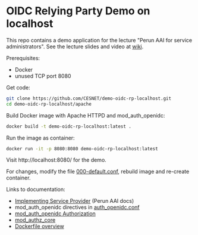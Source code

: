 # OIDC Relying Party Demo on localhost

This repo contains a demo application for the lecture "Perun AAI for service administrators". See the lecture slides and video at [wiki](https://github.com/CESNET/demo-oidc-rp-localhost/wiki).

Prerequisites:

 - Docker
 - unused TCP port 8080

Get code:

```bash
git clone https://github.com/CESNET/demo-oidc-rp-localhost.git
cd demo-oidc-rp-localhost/apache
```

Build Docker image with Apache HTTPD and mod_auth_openidc:
```bash
docker build -t demo-oidc-rp-localhost:latest .
```
Run the image as container:
```bash
docker run -it -p 8080:8080 demo-oidc-rp-localhost:latest
```
Visit http://localhost:8080/ for the demo.

For changes, modify the file [000-default.conf](apache/000-default.conf), rebuild image and re-create container.

Links to documentation:
 * [Implementing Service Provider](https://perunaai.atlassian.net/wiki/spaces/EINFRACZ/pages/7929901/Implementing+service+provider) (Perun AAI docs)
 * mod_auth_openidc directives in [auth_openidc.conf](https://github.com/OpenIDC/mod_auth_openidc/blob/master/auth_openidc.conf)
 * [mod_auth_openidc Authorization](https://github.com/OpenIDC/mod_auth_openidc/wiki/Authorization)
 * [mod_authz_core](https://httpd.apache.org/docs/2.4/mod/mod_authz_core.html)
 * [Dockerfile overview](https://docs.docker.com/build/concepts/dockerfile/)

